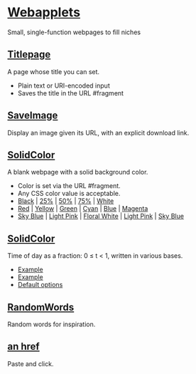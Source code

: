 # [Webapplets](https://merramore.github.io/webapplets)

Small, single-function webpages to fill niches

## [Titlepage](https://merramore.github.io/webapplets/titlepage.html)

A page whose title you can set.

* Plain text or URI-encoded input
* Saves the title in the URL #fragment

## [SaveImage](https://merramore.github.io/webapplets/saveimage.html)

Display an image given its URL, with an explicit download link.

## [SolidColor](https://merramore.github.io/webapplets/solidcolor.html)

A blank webpage with a solid background color.

* Color is set via the URL #fragment.
* Any CSS color value is acceptable.
* [Black](./solidcolor.html#000) | [25%](./solidcolor.html#777) | [50%](./solidcolor.html#333) | [75%](./solidcolor.html#bbb) | [White](./solidcolor.html#fff)
* [Red](./solidcolor.html#f00) | [Yellow](./solidcolor.html#ff0) | [Green](./solidcolor.html#0f0) | [Cyan](./solidcolor.html#0ff) | [Blue](./solidcolor.html#00f) | [Magenta](./solidcolor.html#f0f)
* [Sky Blue](./solidcolor.html#skyblue) | [Light Pink](./solidcolor.html#lightpink) | [Floral White](./solidcolor.html#floralwhite) | [Light Pink](./solidcolor.html#lightpink) | [Sky Blue](./solidcolor.html#skyblue)

## [SolidColor](https://merramore.github.io/webapplets/fractime.html)

Time of day as a fraction: 0 ≤ t < 1, written in various bases.

 * [Example](./fractime.html?clocks=10,5,5;12,5,5;16,5,5)
 * [Example](./fractime.html?clocks=10,5,5;12,5,5;16,5,5&zone=utc-6&sep=)
 * [Default options](./fractime.html?clocks=10,5,5&zone=local&&sep=:)

## [RandomWords](https://merramore.github.io/webapplets/randomwords.html)

Random words for inspiration.

## [an href](https://merramore.github.io/webapplets/an_href.html)

Paste and click.
